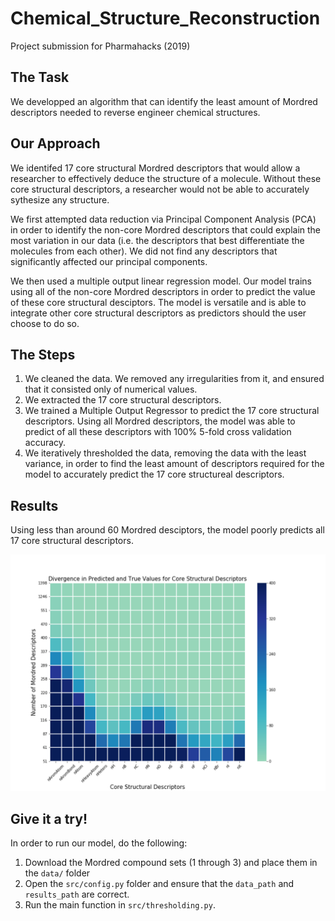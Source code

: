 # Chemical_Structure_Reconstruction
Project submission for Pharmahacks (2019)
## The Task
We developped an algorithm that can identify the least amount of Mordred descriptors needed to reverse engineer chemical structures. 


## Our Approach
We identifed 17 core structural Mordred descriptors that would allow a researcher to effectively deduce the structure of a molecule. Without these core structural descriptors, a researcher would not be able to accurately sythesize any structure.

We first attempted data reduction via Principal Component Analysis (PCA) in order to identify the non-core Mordred descriptors that could explain the most variation in our data (i.e. the descriptors that best differentiate the molecules from each other). We did not find any descriptors that significantly affected our principal components.

We then used a multiple output linear regression model. Our model trains using all of the non-core Mordred descriptors in order to predict the value of these core structural desciptors. The model is versatile and is able to integrate other core structural descriptors as predictors should the user choose to do so. 


## The Steps
1. We cleaned the data. We removed any irregularities from it, and ensured that it consisted only of numerical values. 
2. We extracted the 17 core structural descriptors. 
3. We trained a Multiple Output Regressor to predict the 17 core structural descriptors. Using all Mordred descriptors, the model was able to predict of all these descriptors with 100% 5-fold cross validation accuracy. 
4. We iteratively thresholded the data, removing the data with the least variance, in order to find the least amount of descriptors required for the model to accurately predict the 17 core structureal descriptors. 


## Results
Using less than around 60 Mordred desciptors, the model poorly predicts all 17 core structural descriptors. 
<p align="center">
<img src="https://github.com/arcaulfield/Chemical_Structure_Reconstruction/blob/master/img/results.png" width="600"/>
</p>


## Give it a try! 
In order to run our model, do the following:
1. Download the Mordred compound sets (1 through 3) and place them in the `data/` folder
2. Open the `src/config.py` folder and ensure that the `data_path` and `results_path` are correct. 
3. Run the main function in `src/thresholding.py`. 


